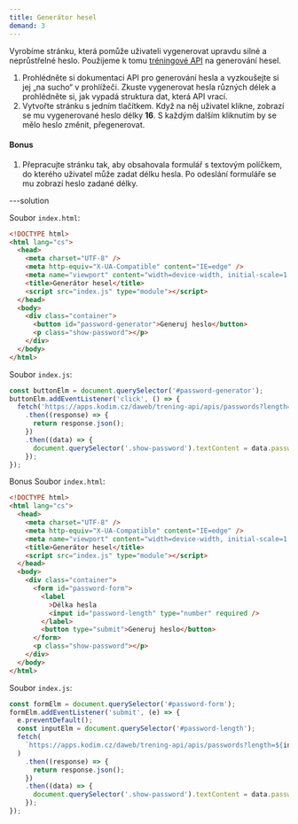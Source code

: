 ```yaml
---
title: Generátor hesel
demand: 3
---
```


Vyrobíme stránku, která pomůže uživateli vygenerovat upravdu silné a neprůstřelné heslo. Použijeme k tomu [tréningové API](https://apps.kodim.cz/daweb/trening-api/docs/heslo) na generování hesel.

1. Prohlédněte si dokumentaci API pro generování hesla a vyzkoušejte si jej „na sucho“ v prohlížeči. Zkuste vygenerovat hesla různých délek a prohlédněte si, jak vypadá struktura dat, která API vrací.
1. Vytvořte stránku s jedním tlačítkem. Když na něj uživatel klikne, zobrazí se mu vygenerované heslo délky **16**. S každým dalším kliknutím by se mělo heslo změnit, přegenerovat.

#### Bonus

1. Přepracujte stránku tak, aby obsahovala formulář s textovým políčkem, do kterého uživatel může zadat délku hesla. Po odeslání formuláře se mu zobrazí heslo zadané délky.

---solution

Soubor `index.html`:

```html
<!DOCTYPE html>
<html lang="cs">
  <head>
    <meta charset="UTF-8" />
    <meta http-equiv="X-UA-Compatible" content="IE=edge" />
    <meta name="viewport" content="width=device-width, initial-scale=1.0" />
    <title>Generátor hesel</title>
    <script src="index.js" type="module"></script>
  </head>
  <body>
    <div class="container">
      <button id="password-generator">Generuj heslo</button>
      <p class="show-password"></p>
    </div>
  </body>
</html>
```

Soubor `index.js`:

```js
const buttonElm = document.querySelector('#password-generator');
buttonElm.addEventListener('click', () => {
  fetch('https://apps.kodim.cz/daweb/trening-api/apis/passwords?length=16')
    .then((response) => {
      return response.json();
    })
    .then((data) => {
      document.querySelector('.show-password').textContent = data.password;
    });
});
```

Bonus
Soubor `index.html`:

```html
<!DOCTYPE html>
<html lang="cs">
  <head>
    <meta charset="UTF-8" />
    <meta http-equiv="X-UA-Compatible" content="IE=edge" />
    <meta name="viewport" content="width=device-width, initial-scale=1.0" />
    <title>Generátor hesel</title>
    <script src="index.js" type="module"></script>
  </head>
  <body>
    <div class="container">
      <form id="password-form">
        <label
          >Délka hesla
          <input id="password-length" type="number" required />
        </label>
        <button type="submit">Generuj heslo</button>
      </form>
      <p class="show-password"></p>
    </div>
  </body>
</html>
```

Soubor `index.js`:

```js
const formElm = document.querySelector('#password-form');
formElm.addEventListener('submit', (e) => {
  e.preventDefault();
  const inputElm = document.querySelector('#password-length');
  fetch(
    `https://apps.kodim.cz/daweb/trening-api/apis/passwords?length=${inputElm.value}`
  )
    .then((response) => {
      return response.json();
    })
    .then((data) => {
      document.querySelector('.show-password').textContent = data.password;
    });
});
```
